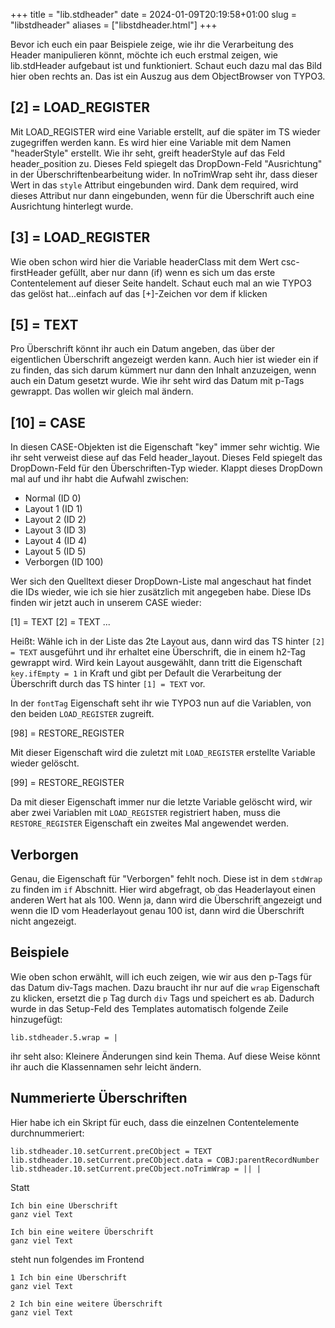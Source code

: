 +++
title = "lib.stdheader"
date = 2024-01-09T20:19:58+01:00
slug = "libstdheader"
aliases = ["libstdheader.html"]
+++

Bevor ich euch ein paar Beispiele zeige, wie ihr die Verarbeitung des Header manipulieren könnt, möchte ich euch erstmal zeigen, wie lib.stdHeader aufgebaut ist und funktioniert. Schaut euch dazu mal das Bild hier oben rechts an. Das ist ein Auszug aus dem ObjectBrowser von TYPO3.

## [2] = LOAD_REGISTER

Mit LOAD_REGISTER wird eine Variable erstellt, auf die später im TS wieder zugegriffen werden kann. Es wird hier eine Variable mit dem Namen "headerStyle" erstellt. Wie ihr seht, greift headerStyle auf das Feld header_position zu. Dieses Feld spiegelt das DropDown-Feld "Ausrichtung" in der Überschriftenbearbeitung wider. In noTrimWrap seht ihr, dass dieser Wert in das `style` Attribut eingebunden wird. Dank dem required, wird dieses Attribut nur dann eingebunden, wenn für die Überschrift auch eine Ausrichtung hinterlegt wurde.

## [3] = LOAD_REGISTER

Wie oben schon wird hier die Variable headerClass mit dem Wert csc-firstHeader gefüllt, aber nur dann (if) wenn es sich um das erste Contentelement auf dieser Seite handelt. Schaut euch mal an wie TYPO3 das gelöst hat...einfach auf das [+]-Zeichen vor dem if klicken

## [5] = TEXT

Pro Überschrift könnt ihr auch ein Datum angeben, das über der eigentlichen Überschrift angezeigt werden kann. Auch hier ist wieder ein if zu finden, das sich darum kümmert nur dann den Inhalt anzuzeigen, wenn auch ein Datum gesetzt wurde. Wie ihr seht wird das Datum mit p-Tags gewrappt. Das wollen wir gleich mal ändern.

## [10] = CASE

In diesen CASE-Objekten ist die Eigenschaft "key" immer sehr wichtig. Wie ihr seht verweist diese auf das Feld header_layout. Dieses Feld spiegelt das DropDown-Feld für den Überschriften-Typ wieder. Klappt dieses DropDown mal auf und ihr habt die Aufwahl zwischen:

- Normal (ID 0)
- Layout 1 (ID 1)
- Layout 2 (ID 2)
- Layout 3 (ID 3)
- Layout 4 (ID 4)
- Layout 5 (ID 5)
- Verborgen (ID 100)

Wer sich den Quelltext dieser DropDown-Liste mal angeschaut hat findet die IDs wieder, wie ich sie hier zusätzlich mit angegeben habe. Diese IDs finden wir jetzt auch in unserem CASE wieder:

[1] = TEXT
[2] = TEXT
...

Heißt: Wähle ich in der Liste das 2te Layout aus, dann wird das TS hinter `[2] = TEXT` ausgeführt und ihr erhaltet eine Überschrift, die in einem h2-Tag gewrappt wird. Wird kein Layout ausgewählt, dann tritt die Eigenschaft `key.ifEmpty = 1` in Kraft und gibt per Default die Verarbeitung der Überschrift durch das TS hinter `[1] = TEXT` vor.

In der `fontTag` Eigenschaft seht ihr wie TYPO3 nun auf die Variablen, von den beiden `LOAD_REGISTER` zugreift.

[98] = RESTORE_REGISTER

Mit dieser Eigenschaft wird die zuletzt mit `LOAD_REGISTER` erstellte Variable wieder gelöscht.

[99] = RESTORE_REGISTER

Da mit dieser Eigenschaft immer nur die letzte Variable gelöscht wird, wir aber zwei Variablen mit `LOAD_REGISTER` registriert haben, muss die `RESTORE_REGISTER` Eigenschaft ein zweites Mal angewendet werden.

## Verborgen

Genau, die Eigenschaft für "Verborgen" fehlt noch. Diese ist in dem `stdWrap` zu finden im `if` Abschnitt. Hier wird abgefragt, ob das Headerlayout einen anderen Wert hat als 100. Wenn ja, dann wird die Überschrift angezeigt und wenn die ID vom Headerlayout genau 100 ist, dann wird die Überschrift nicht angezeigt.

## Beispiele

Wie oben schon erwählt, will ich euch zeigen, wie wir aus den p-Tags für das Datum div-Tags machen. Dazu braucht ihr nur auf die `wrap` Eigenschaft zu klicken, ersetzt die `p` Tag durch `div` Tags und speichert es ab. Dadurch wurde in das Setup-Feld des Templates automatisch folgende Zeile hinzugefügt:

```typo3_typoscript
lib.stdheader.5.wrap = |
```

ihr seht also: Kleinere Änderungen sind kein Thema. Auf diese Weise könnt ihr auch die Klassennamen sehr leicht ändern.

## Nummerierte Überschriften

Hier habe ich ein Skript für euch, dass die einzelnen Contentelemente durchnummeriert:

```typo3_typoscript
lib.stdheader.10.setCurrent.preCObject = TEXT
lib.stdheader.10.setCurrent.preCObject.data = COBJ:parentRecordNumber
lib.stdheader.10.setCurrent.preCObject.noTrimWrap = || |
```

Statt

```
Ich bin eine Überschrift
ganz viel Text

Ich bin eine weitere Überschrift
ganz viel Text
```

steht nun folgendes im Frontend

```
1 Ich bin eine Überschrift
ganz viel Text

2 Ich bin eine weitere Überschrift
ganz viel Text
```
